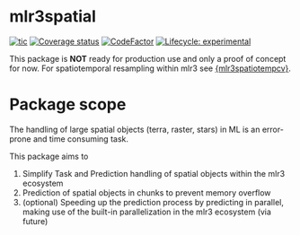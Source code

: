 # mlr3spatial

<!-- badges: start -->

[![tic](https://github.com/mlr-org/mlr3spatial/workflows/tic/badge.svg?branch=main)](https://github.com/mlr-org/mlr3spatial/actions)
[![Coverage status](https://codecov.io/gh/mlr-org/mlr3spatial/branch/main/graph/badge.svg)](https://codecov.io/github/mlr-org/mlr3spatial?branch=main)
[![CodeFactor](https://www.codefactor.io/repository/github/mlr-org/mlr3spatial/badge)](https://www.codefactor.io/repository/github/mlr-org/mlr3spatial)
[![Lifecycle:
experimental](https://img.shields.io/badge/lifecycle-experimental-orange.svg)](https://lifecycle.r-lib.org/articles/stages.html#experimental)
<!-- badges: end -->

This package is **NOT** ready for production use and only a proof of concept for now.
For spatiotemporal resampling within mlr3 see [{mlr3spatiotempcv}](https://github.com/mlr-org/mlr3spatiotempcv).

# Package scope

The handling of large spatial objects (terra, raster, stars) in ML is an error-prone and time consuming task.

This package aims to

1. Simplify Task and Prediction handling of spatial objects within the mlr3 ecosystem
1. Prediction of spatial objects in chunks to prevent memory overflow
1. (optional) Speeding up the prediction process by predicting in parallel, making use of the built-in parallelization in the mlr3 ecosystem (via future)
